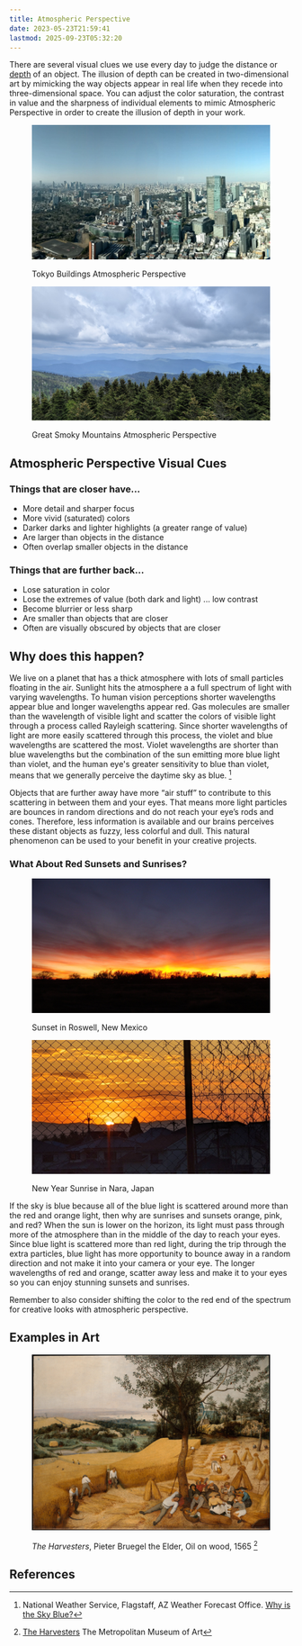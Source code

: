 ```yaml
---
title: Atmospheric Perspective
date: 2023-05-23T21:59:41
lastmod: 2025-09-23T05:32:20
---
```


There are several visual clues we use every day to judge the distance or [depth](depth.md) of an object. The illusion of depth can be created in two-dimensional art by mimicking the way objects appear in real life when they recede into three-dimensional space. You can adjust the color saturation, the contrast in value and the sharpness of individual elements to mimic Atmospheric Perspective in order to create the illusion of depth in your work.

<div class="gallery-grid">

<figure>

[![Tokyo Buildings Atmospheric Perspective](./attachments/2019-02-18-Tokyo-Buildings-Atmospheric-Perspectivey.jpg)](./attachments/2019-02-18-Tokyo-Buildings-Atmospheric-Perspectivey.jpg)

<figcaption>

Tokyo Buildings Atmospheric Perspective

</figcaption>
</figure>
<figure>

[![Great Smoky Mountains Atmospheric Perspective](./attachments/2025-06-22-Great-Smoky-Mountains-Atmospheric-Perspective.jpg)](./attachments/2025-06-22-Great-Smoky-Mountains-Atmospheric-Perspective.jpg)

<figcaption>

Great Smoky Mountains Atmospheric Perspective

</figcaption>
</figure>
</div>

## Atmospheric Perspective Visual Cues

### Things that are closer have...

- More detail and sharper focus
- More vivid (saturated) colors
- Darker darks and lighter highlights (a greater range of value)
- Are larger than objects in the distance
- Often overlap smaller objects in the distance

### Things that are further back...

- Lose saturation in color
- Lose the extremes of value (both dark and light) ... low contrast
- Become blurrier or less sharp
- Are smaller than objects that are closer
- Often are visually obscured by objects that are closer

## Why does this happen?

We live on a planet that has a thick atmosphere with lots of small particles floating in the air. Sunlight hits the atmosphere a a full spectrum of light with varying wavelengths. To human vision perceptions shorter wavelengths appear blue and longer wavelengths appear red. Gas molecules are smaller than the wavelength of visible light and scatter the colors of visible light through a process called Rayleigh scattering. Since shorter wavelengths of light are more easily scattered through this process, the violet and blue wavelengths are scattered the most. Violet wavelengths are shorter than blue wavelengths but the combination of the sun emitting more blue light than violet, and the human eye's greater sensitivity to blue than violet, means that we generally perceive the daytime sky as blue. [^nws]

Objects that are further away have more “air stuff” to contribute to this scattering in between them and your eyes. That means more light particles are bounces in random directions and do not reach your eye’s rods and cones. Therefore, less information is available and our brains perceives these distant objects as fuzzy, less colorful and dull. This natural phenomenon can be used to your benefit in your creative projects.

### What About Red Sunsets and Sunrises?

<div class="gallery-grid">

<figure>

[![Roswell New Mexico Sunset](./attachments/2008-12-20-Roswell-New-Mexico-sunset.jpg)](./attachments/2008-12-20-Roswell-New-Mexico-sunset.jpg)

<figcaption>

Sunset in Roswell, New Mexico

</figcaption>
</figure>
<figure>

[![New Year Sunrise in Nara, Japan](./attachments/2023-01-01-New-Year-Sunrse-Japan.jpg)](./attachments/2023-01-01-New-Year-Sunrse-Japan.jpg)

<figcaption>

New Year Sunrise in Nara, Japan

</figcaption>
</figure>
</div>

If the sky is blue because all of the blue light is scattered around more than the red and orange light, then why are sunrises and sunsets orange, pink, and red? When the sun is lower on the horizon, its light must pass through more of the atmosphere than in the middle of the day to reach your eyes. Since blue light is scattered more than red light, during the trip through the extra particles, blue light has more opportunity to bounce away in a random direction and not make it into your camera or your eye. The longer wavelengths of red and orange, scatter away less and make it to your eyes so you can enjoy stunning sunsets and sunrises.

Remember to also consider shifting the color to the red end of the spectrum for creative looks with atmospheric perspective.

## Examples in Art

<figure>

[![The Harvesters Pieter Bruegel The Elder](./attachments/1565-The-Harvesters-Pieter-Bruegel-the-Elder-Atmospheric-Perspective.jpg)](./attachments/1565-The-Harvesters-Pieter-Bruegel-the-Elder-Atmospheric-Perspective.jpg)

<figcaption>

_The Harvesters_, Pieter Bruegel the Elder, Oil on wood, 1565 [^harvesters]

</figcaption>
</figure>

## References

[^nws]: National Weather Service, Flagstaff, AZ Weather Forecast Office. [Why is the Sky Blue?](https://www.weather.gov/fgz/SkyBlue)
[^harvesters]: [The Harvesters](https://www.metmuseum.org/art/collection/search/435809) The Metropolitan Museum of Art
